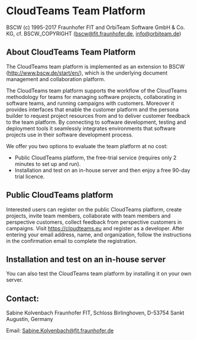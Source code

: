 # CloudTeams Team Platform

BSCW (c) 1995-2017 Fraunhofer FIT and OrbiTeam Software GmbH & Co. KG,
cf. BSCW_COPYRIGHT (bscw@fit.fraunhofer.de, info@orbiteam.de)


## About CloudTeams Team Platform

The CloudTeams team platform is implemented as an extension to BSCW (http://www.bscw.de/start/en/), which is the underlying document management and collaboration platform.

The CloudTeams team platform supports the workflow of the CloudTeams methodology for teams for managing software projects, collaborating in software teams, and running campaigns with customers. Moreover it provides interfaces that enable the customer platform and the persona builder to request project resources from and to deliver customer feedback to the team platform. By connecting to software development, testing and deployment tools it seamlessly integrates environments that software projects use in their software development process.

We offer you two options to evaluate the team platform at no cost:
  - Public CloudTeams platform, the free-trial service (requires only 2 minutes to set up and run).
  - Installation and test on an in-house server and then enjoy a free 90-day trial licence.

## Public CloudTeams platform
Interested users can register on the public CloudTeams platform, create projects, invite team members, collaborate with team members and perspective customers, collect feedback from perspective customers in campaigns. 
Visit https://cloudteams.eu and register as a developer. After entering your email address, name, and organization, follow the instructions in the confirmation email to complete the registration.

## Installation and test on an in-house server
You can also test the CloudTeams team platform by installing it on your own server. 

## Contact:

Sabine Kolvenbach
Fraunhofer FIT, Schloss Birlinghoven, D-53754 Sankt Augustin, Germany

Email: Sabine.Kolvenbach@fit.fraunhofer.de
